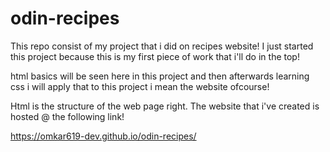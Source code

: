# odin-recipes
This repo consist of my project that i did on recipes website!
I just started this project because this is my first piece of work that i'll do in the top! 

html basics will be seen here in this project and then afterwards learning css i will apply that to this project i mean the website ofcourse!

Html is the structure of the web page right.
The website that i've created is hosted @ the following link!

https://omkar619-dev.github.io/odin-recipes/


